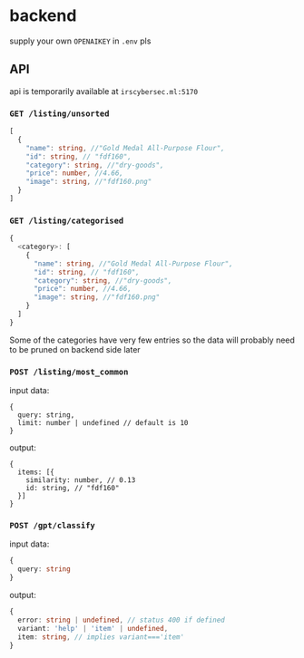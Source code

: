 # backend

supply your own `OPENAIKEY` in `.env` pls

## API

api is temporarily available at `irscybersec.ml:5170`

### `GET /listing/unsorted`
```typescript
[
  {
    "name": string, //"Gold Medal All-Purpose Flour",
    "id": string, // "fdf160",
    "category": string, //"dry-goods",
    "price": number, //4.66,
    "image": string, //"fdf160.png"
  }
]
```

### `GET /listing/categorised`
```typescript
{
  <category>: [
    {
      "name": string, //"Gold Medal All-Purpose Flour",
      "id": string, // "fdf160",
      "category": string, //"dry-goods",
      "price": number, //4.66,
      "image": string, //"fdf160.png"
    }
  ]
}
```

Some of the categories have very few entries so the data will probably need to be pruned on backend side later

### `POST /listing/most_common`
input data:
```typescript:
{
  query: string,
  limit: number | undefined // default is 10
}
```
output:
```typescript:
{
  items: [{
    similarity: number, // 0.13
    id: string, // "fdf160"
  }]
}
```

### `POST /gpt/classify`
input data:
```typescript
{
  query: string
}
```
output:
```typescript
{
  error: string | undefined, // status 400 if defined
  variant: 'help' | 'item' | undefined,
  item: string, // implies variant==='item'
}

